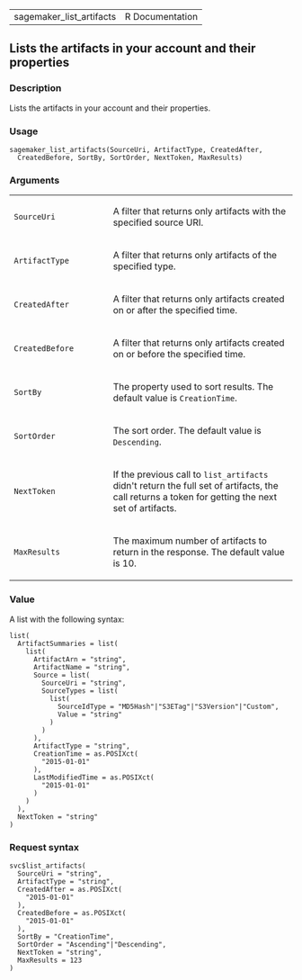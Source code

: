 <table style="width: 100%;">
<tbody>
<tr class="odd">
<td>sagemaker_list_artifacts</td>
<td style="text-align: right;">R Documentation</td>
</tr>
</tbody>
</table>

## Lists the artifacts in your account and their properties

### Description

Lists the artifacts in your account and their properties.

### Usage

    sagemaker_list_artifacts(SourceUri, ArtifactType, CreatedAfter,
      CreatedBefore, SortBy, SortOrder, NextToken, MaxResults)

### Arguments

<table>
<colgroup>
<col style="width: 35%" />
<col style="width: 65%" />
</colgroup>
<tbody>
<tr class="odd">
<td><code
id="sagemaker_list_artifacts_:_SourceUri">SourceUri</code></td>
<td><p>A filter that returns only artifacts with the specified source
URI.</p></td>
</tr>
<tr class="even">
<td><code
id="sagemaker_list_artifacts_:_ArtifactType">ArtifactType</code></td>
<td><p>A filter that returns only artifacts of the specified
type.</p></td>
</tr>
<tr class="odd">
<td><code
id="sagemaker_list_artifacts_:_CreatedAfter">CreatedAfter</code></td>
<td><p>A filter that returns only artifacts created on or after the
specified time.</p></td>
</tr>
<tr class="even">
<td><code
id="sagemaker_list_artifacts_:_CreatedBefore">CreatedBefore</code></td>
<td><p>A filter that returns only artifacts created on or before the
specified time.</p></td>
</tr>
<tr class="odd">
<td><code id="sagemaker_list_artifacts_:_SortBy">SortBy</code></td>
<td><p>The property used to sort results. The default value is
<code>CreationTime</code>.</p></td>
</tr>
<tr class="even">
<td><code
id="sagemaker_list_artifacts_:_SortOrder">SortOrder</code></td>
<td><p>The sort order. The default value is
<code>Descending</code>.</p></td>
</tr>
<tr class="odd">
<td><code
id="sagemaker_list_artifacts_:_NextToken">NextToken</code></td>
<td><p>If the previous call to <code>list_artifacts</code> didn't return
the full set of artifacts, the call returns a token for getting the next
set of artifacts.</p></td>
</tr>
<tr class="even">
<td><code
id="sagemaker_list_artifacts_:_MaxResults">MaxResults</code></td>
<td><p>The maximum number of artifacts to return in the response. The
default value is 10.</p></td>
</tr>
</tbody>
</table>

### Value

A list with the following syntax:

    list(
      ArtifactSummaries = list(
        list(
          ArtifactArn = "string",
          ArtifactName = "string",
          Source = list(
            SourceUri = "string",
            SourceTypes = list(
              list(
                SourceIdType = "MD5Hash"|"S3ETag"|"S3Version"|"Custom",
                Value = "string"
              )
            )
          ),
          ArtifactType = "string",
          CreationTime = as.POSIXct(
            "2015-01-01"
          ),
          LastModifiedTime = as.POSIXct(
            "2015-01-01"
          )
        )
      ),
      NextToken = "string"
    )

### Request syntax

    svc$list_artifacts(
      SourceUri = "string",
      ArtifactType = "string",
      CreatedAfter = as.POSIXct(
        "2015-01-01"
      ),
      CreatedBefore = as.POSIXct(
        "2015-01-01"
      ),
      SortBy = "CreationTime",
      SortOrder = "Ascending"|"Descending",
      NextToken = "string",
      MaxResults = 123
    )
